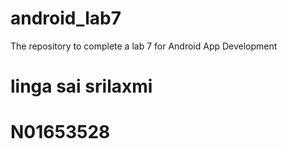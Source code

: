 # android_lab7
The repository to complete a lab 7 for Android App Development
# linga sai srilaxmi
# N01653528
